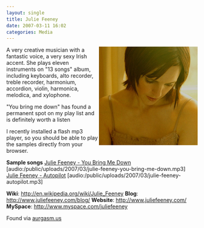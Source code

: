 ```yaml
---
layout: single
title: Julie Feeney
date: 2007-03-11 16:02
categories: Media
---
```

<a href="/public/uploads/2007/03/jfhomecrop.jpg" title="Julie Feeney"><img src="/public/uploads/2007/03/jfhomecrop.jpg" alt="Julie Feeney" align="right" /></a> A very creative musician with a fantastic voice, a very sexy Irish accent. She plays eleven instruments on "13 songs" album, including keyboards, alto recorder, treble recorder, harmonium, accordion, violin, harmonica, melodica, and xylophone.

"You bring me down" has found a permanent spot on my play list and is definitely worth a listen

I recently installed a flash mp3 player, so you should be able to play the samples directly from your browser.

<strong>Sample songs</strong>
<a href="/public/uploads/2007/03/julie-feeney-you-bring-me-down.mp3" title="Julie Feeney - You Bring Me Down">Julie Feeney - You Bring Me Down
</a> [audio:/public/uploads/2007/03/julie-feeney-you-bring-me-down.mp3]
<a href="/public/uploads/2007/03/julie-feeney-autopilot.mp3" title="Julie Feeney - Autopilot">Julie Feeney - Autopilot</a>
[audio:/public/uploads/2007/03/julie-feeney-autopilot.mp3]

<strong>Wiki</strong>: <a href="http://en.wikipedia.org/wiki/Julie_Feeney">http://en.wikipedia.org/wiki/Julie_Feeney</a>
<strong>Blog</strong>: <a href="http://www.juliefeeney.com/blog/">http://www.juliefeeney.com/blog/</a>
<strong>Website</strong>: <a href="http://www.juliefeeney.com/">http://www.juliefeeney.com/</a>
<strong>MySpace</strong>:  <a href="http://www.myspace.com/juliefeeney">http://www.myspace.com/juliefeeney</a>

Found via <a href="http://aurgasm.us/2007/03/julie-feeney">aurgasm.us</a>

<a href="/public/uploads/2007/03/julie-feeney-autopilot.mp3" title="Julie Feeney - Autopilot">
</a>
